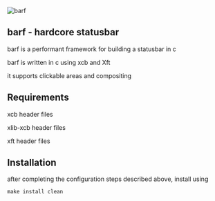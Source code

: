![barf](https://raw.github.com/kaiserschmarrn0/barf/master/barf.png)

barf - hardcore statusbar
-------------------------
barf is a performant framework for building a statusbar in c

barf is written in c using xcb and Xft

it supports clickable areas and compositing

Requirements
------------
xcb header files

xlib-xcb header files

xft header files

Installation
------------
after completing the configuration steps described above, install using

	make install clean


